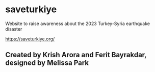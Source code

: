 # saveturkiye
Website to raise awareness about the 2023 Turkey-Syria earthquake disaster

https://saveturkiye.org/

## Created by Krish Arora and Ferit Bayrakdar, designed by Melissa Park
